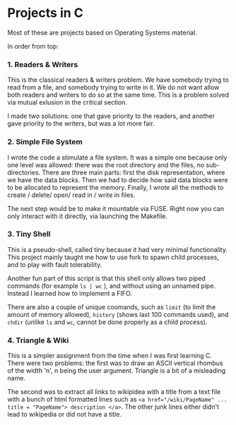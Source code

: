 # Projects in C

Most of these are projects based on Operating Systems material. 

In order from top:

### 1. Readers & Writers
This is the classical readers & writers problem. We have somebody trying to read from a file, and somebody trying to write in it.
We do not want allow both readers and writers to do so at the same time. This is a problem solved via mutual exlusion in the critical section.

I made two solutions: one that gave priority to the readers, and another gave priority to the writers, but was a lot more fair.

### 2. Simple File System
I wrote the code a stimulate a file system. It was a simple one because only one level was allowed: there was the root directory and the files, no sub-directories. There are three main parts: first the disk representation, where we have the data blocks. Then we had to decide how said data blocks were to be allocated to represent the memory. Finally, I wrote all the methods to create / delete/ open/ read in / write in files. 

The next step would be to make it mountable via FUSE. Right now you can only interact with it directly, via launching the Makefile. 

### 3. Tiny Shell
This is a pseudo-shell, called tiny because it had very minimal functionality. This project mainly taught me how to use fork to spawn child processes, and to play with fault tolerability. 

Another fun part of this script is that this shell only allows two piped commands (for example `ls | wc` ), and without using an unnamed pipe. Instead I learned how to implement a FIFO.

There are also a couple of unique coomands, such as `limit` (to limit the amount of memory allowed), `history` (shows last 100 commands used), and `chdir` (unlike `ls` and `wc`, cannot be done properly as a child process).

### 4. Triangle & Wiki
This is a simpler assignment from the time when I was first learning C. There were two problems: the first was to draw
an ASCII vertical rhombus of the width 'n', n being the user argument. Triangle is a bit of a misleading name.

The second was to extract all links to wikipidea with a title from a text file with a bunch of html formatted lines such as
 `<a href="/wiki/PageName" ... title = "PageName"> description </a>`. The other junk lines either didn't lead to wikipedia or did not have a title. 




